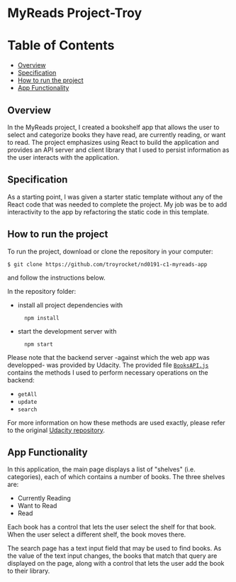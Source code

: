 # MyReads Project-Troy

# Table of Contents

* [Overview](#overview)
* [Specification](#specification)
* [How to run the project](#how-to-run-the-project)
* [App Functionality](#app-functionality)

## Overview

In the MyReads project, I created a bookshelf app that allows the user to select and categorize books they have read, are currently reading, or want to read. The project emphasizes using React to build the application and provides an API server and client library that I used to persist information as the user interacts with the application.

## Specification

As a starting point, I was given a starter static template without any of the React code that was needed to complete the project. My job was be to add interactivity to the app by refactoring the static code in this template.

## How to run the project

To run the project, download or clone the repository in your computer:

    $ git clone https://github.com/troyrocket/nd0191-c1-myreads-app

and follow the instructions below.

In the repository folder: 
* install all project dependencies with 

        npm install
* start the development server with 

        npm start

Please note that the backend server -against which the web app was developped- was provided by Udacity. The provided file [`BooksAPI.js`](src/BooksAPI.js) contains the methods I used to perform necessary operations on the backend:

* `getAll`
* `update`
* `search`

For more information on how these methods are used exactly, please refer to the original [Udacity repository](https://github.com/udacity/nd0191-c1-myreads).



## App Functionality

In this application, the main page displays a list of "shelves" (i.e. categories), each of which contains a number of books. The three shelves are:
* Currently Reading
* Want to Read
* Read

Each book has a control that lets the user select the shelf for that book. When the user select a different shelf, the book moves there.

The search page has a text input field that may be used to find books. As the value of the text input changes, the books that match that query are displayed on the page, along with a control that lets the user add the book to their library.